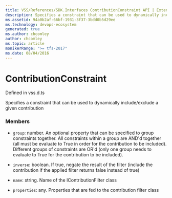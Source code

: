 ```yaml
---
title: VSS/References/SDK.Interfaces ContributionConstraint API | Extensions for Azure DevOps Services
description: Specifies a constraint that can be used to dynamically include/exclude a given contribution
ms.assetid: 94a0b2af-66bf-1931-3f37-3bdd0b5d29ee
ms.technology: devops-ecosystem
generated: true
ms.author: chcomley
author: chcomley
ms.topic: article
monikerRange: ">= tfs-2017"
ms.date: 08/04/2016
---
```


# ContributionConstraint

Defined in vss.d.ts

Specifies a constraint that can be used to dynamically include/exclude a given contribution

### Members

- `group`: number. An optional property that can be specified to group constraints together. All constraints within a group are AND&#x27;d together (all must be evaluate to True in order for the contribution to be included). Different groups of constraints are OR&#x27;d (only one group needs to evaluate to True for the contribution to be included).

- `inverse`: boolean. If true, negate the result of the filter (include the contribution if the applied filter returns false instead of true)

- `name`: string. Name of the IContributionFilter class

- `properties`: any. Properties that are fed to the contribution filter class
